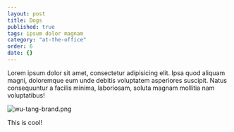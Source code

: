 ```yaml
---
layout: post
title: Dogs
published: true
tags: ipsum dolor magnam
category: "at-the-office"
order: 6
date: {}
---
```





Lorem ipsum dolor sit amet, consectetur adipisicing elit. Ipsa quod aliquam magni, doloremque eum unde debitis voluptatem asperiores suscipit. Natus consequuntur a facilis minima, laboriosam, soluta magnam mollitia nam voluptatibus!

![wu-tang-brand.png]({{site.baseurl}}/_posts/at-the-office/wu-tang-brand.png)

This is cool!
